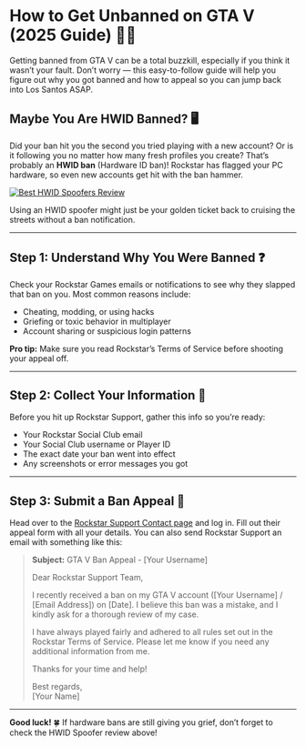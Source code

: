 # How to Get Unbanned on GTA V (2025 Guide) 🚗💥

Getting banned from GTA V can be a total buzzkill, especially if you think it wasn’t your fault. Don’t worry — this easy-to-follow guide will help you figure out why you got banned and how to appeal so you can jump back into Los Santos ASAP.

## Maybe You Are HWID Banned? 🖥️

Did your ban hit you the second you tried playing with a new account? Or is it following you no matter how many fresh profiles you create? That’s probably an **HWID ban** (Hardware ID ban)! Rockstar has flagged your PC hardware, so even new accounts get hit with the ban hammer.

[![Best HWID Spoofers Review](https://img.shields.io/badge/Best%20HWID%20Spoofers-Read%20Review-brightgreen?style=for-the-badge&logo=origin)](https://hwid-spoofer.mystrikingly.com/)

Using an HWID spoofer might just be your golden ticket back to cruising the streets without a ban notification.

---

## Step 1: Understand Why You Were Banned ❓

Check your Rockstar Games emails or notifications to see why they slapped that ban on you. Most common reasons include:  
- Cheating, modding, or using hacks  
- Griefing or toxic behavior in multiplayer  
- Account sharing or suspicious login patterns  

**Pro tip:** Make sure you read Rockstar’s Terms of Service before shooting your appeal off.

---

## Step 2: Collect Your Information 📝

Before you hit up Rockstar Support, gather this info so you’re ready:  
- Your Rockstar Social Club email  
- Your Social Club username or Player ID  
- The exact date your ban went into effect  
- Any screenshots or error messages you got  

---

## Step 3: Submit a Ban Appeal 📧

Head over to the [Rockstar Support Contact page](https://support.rockstargames.com/) and log in. Fill out their appeal form with all your details. You can also send Rockstar Support an email with something like this:

> **Subject:** GTA V Ban Appeal - [Your Username]  
>  
> Dear Rockstar Support Team,  
>  
> I recently received a ban on my GTA V account ([Your Username] / [Email Address]) on [Date]. I believe this ban was a mistake, and I kindly ask for a thorough review of my case.  
>  
> I have always played fairly and adhered to all rules set out in the Rockstar Terms of Service. Please let me know if you need any additional information from me.  
>  
> Thanks for your time and help!  
>  
> Best regards,  
> [Your Name]

---

**Good luck!** 🍀 If hardware bans are still giving you grief, don’t forget to check the HWID Spoofer review above!